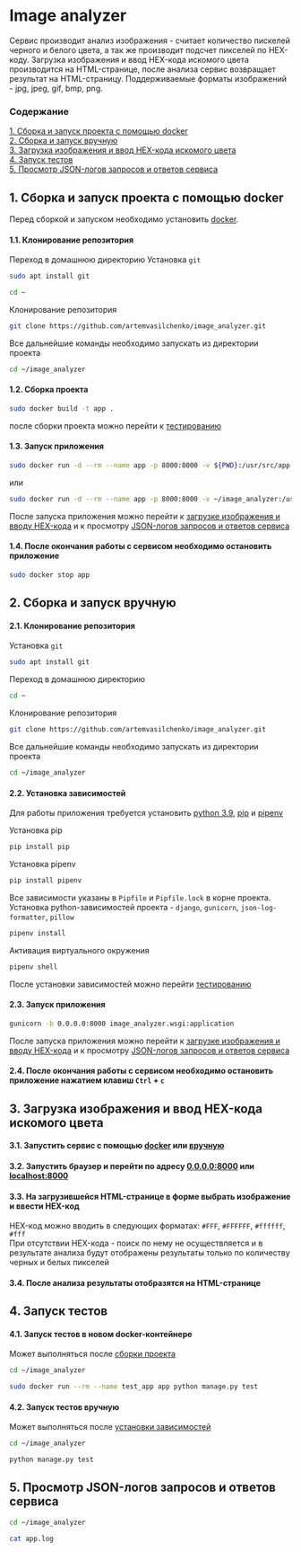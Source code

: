Image analyzer
======
Сервис производит анализ изображения - считает количество пискелей черного и 
белого цвета, а так же производит подсчет пикселей по HEX-коду.
Загрузка изображения и ввод HEX-кода искомого цвета производится на HTML-странице,
после анализа сервис возвращает результат на HTML-страницу.
Поддерживаемые форматы изображений - jpg, jpeg, gif, bmp, png.

### Содержание 
[1. Сборка и запуск проекта c помощью docker](#docker)  
[2. Сборка и запуск вручную](#hand_build)  
[3. Загрузка изображения и ввод HEX-кода искомого цвета](#upload_image)  
[4. Запуск тестов](#testing)  
[5. Просмотр JSON-логов запросов и ответов сервиса](#logging)  

<a name="docker"><h2>1. Сборка и запуск проекта c помощью docker</h2></a> 

Перед сборкой и запуском необходимо установить [docker](https://docs.docker.com/engine/install/ "docker").

#### 1.1. Клонирование репозитория
Переход в домашнюю директорию
Установка `git`
```bash
sudo apt install git
```
```bash
cd ~
```
Клонирование репозитория
```bash
git clone https://github.com/artemvasilchenko/image_analyzer.git
```

Все дальнейшие команды необходимо запускать из директории проекта
```bash
cd ~/image_analyzer
```

<a name="docker_build"><h4>1.2. Сборка проекта</h4></a> 
```bash
sudo docker build -t app .
```

после сборки проекта можно перейти к [тестированию](#docker_testing)

#### 1.3. Запуск приложения

```bash
sudo docker run -d --rm --name app -p 8000:8000 -v ${PWD}:/usr/src/app app
```

или
```bash
sudo docker run -d --rm --name app -p 8000:8000 -v ~/image_analyzer:/usr/src/app app
```
После запуска приложения можно перейти к [загрузке изображения и вводу HEX-кода](#upload_image) и к
просмотру [JSON-логов запросов и ответов сервиса](#logging)  

#### 1.4. После окончания работы с сервисом необходимо остановить приложение

```bash
sudo docker stop app
```

<a name="hand_build"><h2>2. Сборка и запуск вручную</h2></a> 

#### 2.1. Клонирование репозитория
Установка `git`
```bash
sudo apt install git
```
Переход в домашнюю директорию
```bash
cd ~
```
Клонирование репозитория
```bash
git clone https://github.com/artemvasilchenko/image_analyzer.git
```

Все дальнейшие команды необходимо запускать из директории проекта
```bash
cd ~/image_analyzer
```

<a name="requirements"><h4>2.2. Установка зависимостей</h4></a> 

Для работы приложения требуется установить [python 3.9](https://www.python.org/downloads/release/python-390/), 
[pip](https://pypi.org/project/pip/) и [pipenv](https://pipenv.pypa.io/en/latest/)

Установка pip
```bash
pip install pip
```

Установка pipenv
```bash
pip install pipenv
```

Все зависимости указаны в `Pipfile` и `Pipfile.lock` в корне проекта.  
Установка python-зависимостей проекта - `django`, `gunicorn`, `json-log-formatter`, `pillow`
```bash
pipenv install
```

Активация виртуального окружения
```bash
pipenv shell
```
После установки зависимостей можно перейти [тестированию](#hand_testing)

#### 2.3. Запуск приложения

```bash
gunicorn -b 0.0.0.0:8000 image_analyzer.wsgi:application
```
После запуска приложения можно перейти к [загрузке изображения и вводу HEX-кода](#upload_image) и к
просмотру [JSON-логов запросов и ответов сервиса](#logging)  

#### 2.4. После окончания работы с сервисом необходимо остановить приложение нажатием клавиш `Ctrl` + `c`

<a name="upload_image"><h2>3. Загрузка изображения и ввод HEX-кода искомого цвета</h2></a>

#### 3.1. Запустить сервис с помощью [docker](#docker) или [вручную](#hand_build)

#### 3.2. Запустить браузер и перейти по адресу [0.0.0.0:8000](http://0.0.0.0:8000) или [localhost:8000](http://localhost:8000) 

#### 3.3. На загрузившейся HTML-странице в форме выбрать изображение и ввести HEX-код

HEX-код можно вводить в следующих форматах: `#FFF`, `#FFFFFF`, `#ffffff`, `#fff`  
При отсутствии HEX-кода - поиск по нему не осуществляется и в результате анализа
будут отображены результаты только по количеству черных и белых пикселей

#### 3.4. После анализа результаты отобразятся на HTML-странице

<a name="testing"><h2>4. Запуск тестов</h2></a>
<a name="docker_testing"><h4>4.1. Запуск тестов в новом docker-контейнере</h4></a>
Может выполняться после [сборки проекта](#docker_build)
```bash
cd ~/image_analyzer
```

```bash
sudo docker run --rm --name test_app app python manage.py test
```

<a name="hand_testing"><h4>4.2. Запуск тестов вручную</h4></a>
Может выполняться после [установки зависимостей](#requirements)
```bash
cd ~/image_analyzer
```

```bash
python manage.py test
```

<a name="logging"><h2>5. Просмотр JSON-логов запросов и ответов сервиса</h2></a>

```bash
cd ~/image_analyzer
```
```bash
cat app.log
```
